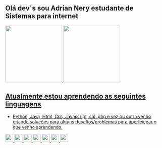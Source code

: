 ## Olá dev´s sou Adrian Nery estudante de Sistemas para internet

<div align="space-between">
  <a href="https://github.com/Nery-Adrian">
  <img height="180em" src="https://github-readme-stats.vercel.app/api?username=Nery-Adrian&show_icons=true&theme=cobalt&include_all_commits=true&count_private=true"/>
  <img height="180em" src="https://github-readme-stats.vercel.app/api/top-langs/?username=Nery-Adrian&layout=compact&langs_count=7&theme=cobalt"/>
</div>

## Atualmente estou aprendendo as seguintes linguagens 
  
- Python, Java, Html, Css, Javascript, sql, php e vez ou outra venho criando soluções para alguns desafios/problemas para aperfeiçoar o que venho aprendendo.
<div>
  <img src="https://cdn.jsdelivr.net/gh/devicons/devicon/icons/python/python-original.svg"width='25px' />
  <img margin-left:'40px' src="https://cdn.jsdelivr.net/gh/devicons/devicon/icons/java/java-original.svg"width='25px' />
  <img margin-left:'40px' src="https://cdn.jsdelivr.net/gh/devicons/devicon/icons/javascript/javascript-original.svg"width='25px' />
  <img margin-left:'40px' src="https://cdn.jsdelivr.net/gh/devicons/devicon/icons/html5/html5-original.svg"width='25px' />
  <img margin-left:'40px' src="https://cdn.jsdelivr.net/gh/devicons/devicon/icons/css3/css3-original.svg"width='25px' />
  <img margin-left:'40px' src="https://cdn.jsdelivr.net/gh/devicons/devicon/icons/php/php-original.svg"width='25px' />
  <img margin-left:'40px' src="https://cdn.jsdelivr.net/gh/devicons/devicon/icons/mysql/mysql-original-wordmark.svg"width='25px' />

</div>
